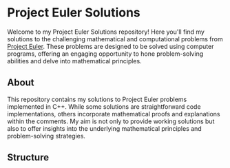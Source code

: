 


# Project Euler Solutions

Welcome to my Project Euler Solutions repository! Here you'll find my solutions to the challenging mathematical and computational problems from [Project Euler](https://projecteuler.net/). These problems are designed to be solved using computer programs, offering an engaging opportunity to hone problem-solving abilities and delve into mathematical principles.

## About

This repository contains my solutions to Project Euler problems implemented in C++. While some solutions are straightforward code implementations, others incorporate mathematical proofs and explanations within the comments. My aim is not only to provide working solutions but also to offer insights into the underlying mathematical principles and problem-solving strategies.

## Structure
